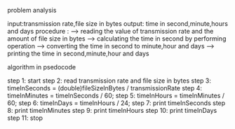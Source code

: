 problem analysis

input:transmission rate,file size in bytes
output: time in second,minute,hours and days
procedure : 
--> reading the value of transmission rate and the amount of file size in bytes 
--> calculating the time in second by performing operation
--> converting the time in second to minute,hour and days
--> printing the time in second,minute,hour and days 

algorithm in psedocode

step 1: start
step 2: read transmission rate and file size in bytes
step 3: timeInSeconds = (double)fileSizeInBytes / transmissionRate
step 4: timeInMinutes = timeInSeconds / 60;
step 5: timeInHours = timeInMinutes / 60;
step 6: timeInDays = timeInHours / 24;
step 7: print timeInSeconds
step 8: print timeInMinutes
step 9: print timeInHours
step 10: print timeInDays 
step 11: stop
